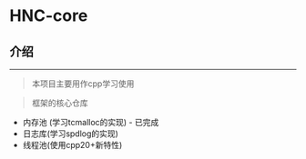 # HNC-core


## 介绍

---
> 本项目主要用作cpp学习使用

> 框架的核心仓库
- 内存池 (学习tcmalloc的实现) - 已完成
- 日志库(学习spdlog的实现)
- 线程池(使用cpp20+新特性)